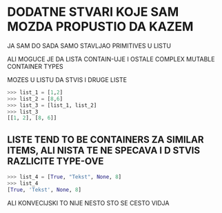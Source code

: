 # DODATNE STVARI KOJE SAM MOZDA PROPUSTIO DA KAZEM

JA SAM DO SADA SAMO STAVLJAO PRIMITIVES U LISTU

ALI MOGUCE JE DA LISTA CONTAIN-UJE I OSTALE COMPLEX MUTABLE CONTAINER TYPES

MOZES U LISTU DA STVIS I DRUGE LISTE

```py
>>> list_1 = [1,2]
>>> list_2 = [8,6]
>>> list_3 = [list_1, list_2]
>>> list_3
[[1, 2], [8, 6]]
```

## LISTE TEND TO BE CONTAINERS ZA SIMILAR ITEMS, ALI NISTA TE NE SPECAVA I D STVIS RAZLICITE TYPE-OVE

```py
>>> list_4 = [True, "Tekst", None, 8]
>>> list_4
[True, 'Tekst', None, 8]
```

ALI KONVECIJSKI TO NIJE NESTO STO SE CESTO VIDJA
